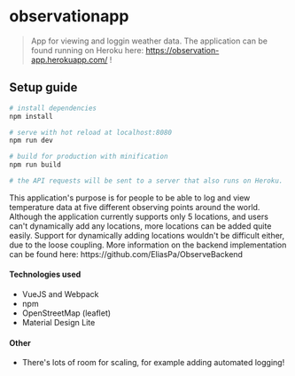 # observationapp

> App for viewing and loggin weather data.
> The application can be found running on Heroku here: https://observation-app.herokuapp.com/ !

## Setup guide

``` bash
# install dependencies
npm install

# serve with hot reload at localhost:8080
npm run dev

# build for production with minification
npm run build

# the API requests will be sent to a server that also runs on Heroku.
```

<div>
This application's purpose is for people to be able to log
and view temperature data at five different observing points around the world.
</div>

<div>
Although the application currently supports only 5 locations,
and users can't dynamically add any locations, more locations can be added quite easily.
Support for dynamically adding locations wouldn't be difficult either, due to the loose coupling.
More information on the backend implementation can be found here: https://github.com/EliasPa/ObserveBackend
</div>

<h4>Technologies used</h4>

* VueJS and Webpack
* npm
* OpenStreetMap (leaflet)
* Material Design Lite

<h4>Other</h4>

* There's lots of room for scaling, for example adding automated logging!